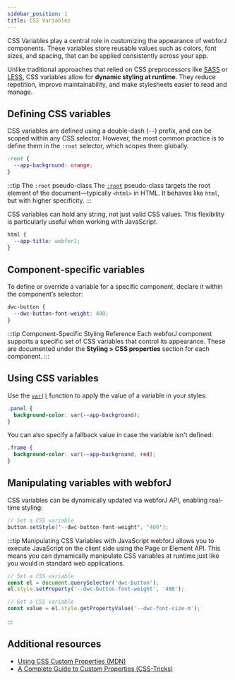 ```yaml
---
sidebar_position: 1
title: CSS Variables
---
```


CSS Variables play a central role in customizing the appearance of webforJ components. These variables store reusable values such as colors, font sizes, and spacing, that can be applied consistently across your app.

Unlike traditional approaches that relied on CSS preprocessors like [SASS](https://sass-lang.com/) or [LESS](https://lesscss.org/), CSS variables allow for **dynamic styling at runtime**. They reduce repetition, improve maintainability, and make stylesheets easier to read and manage.

## Defining CSS variables

CSS variables are defined using a double-dash (`--`) prefix, and can be scoped within any CSS selector. However, the most common practice is to define them in the `:root` selector, which scopes them globally.

```css
:root {
  --app-background: orange;
}
```

:::tip The `:root` pseudo-class
The [`:root`](https://developer.mozilla.org/en-US/docs/Web/CSS/:root) pseudo-class targets the root element of the document—typically `<html>` in HTML. It behaves like `html`, but with higher specificity.
:::

CSS variables can hold any string, not just valid CSS values. This flexibility is particularly useful when working with JavaScript.

```css
html {
  --app-title: webforJ;
}
```

## Component-specific variables

To define or override a variable for a specific component, declare it within the component’s selector:

```css
dwc-button {
  --dwc-button-font-weight: 400;
}
```

:::tip Component-Specific Styling Reference
Each webforJ component supports a specific set of CSS variables that control its appearance. These are documented under the **Styling > CSS properties** section for each component. 
:::


## Using CSS variables

Use the [`var()`](https://developer.mozilla.org/en-US/docs/Web/CSS/var()) function to apply the value of a variable in your styles:

```css
.panel {
  background-color: var(--app-background);
}
```

You can also specify a fallback value in case the variable isn't defined:

```css
.frame {
  background-color: var(--app-background, red);
}
```

## Manipulating variables with webforJ

CSS variables can be dynamically updated via webforJ API, enabling real-time styling:

```java
// Set a CSS variable
button.setStyle('--dwc-button-font-weight', '400');
```

:::tip Manipulating CSS Variables with JavaScript
webforJ allows you to execute JavaScript on the client side using the Page or Element API. This means you can dynamically manipulate CSS variables at runtime just like you would in standard web applications.

```javascript
// Set a CSS variable
const el = document.querySelector('dwc-button');
el.style.setProperty('--dwc-button-font-weight', '400');

// Get a CSS variable
const value = el.style.getPropertyValue('--dwc-font-size-m');
```
:::

## Additional resources

- [Using CSS Custom Properties (MDN)](https://developer.mozilla.org/en-US/docs/Web/CSS/Using_CSS_custom_properties)  
- [A Complete Guide to Custom Properties (CSS-Tricks)](https://css-tricks.com/a-complete-guide-to-custom-properties/)

<GiscusComments />